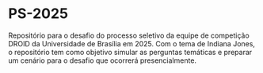 # PS-2025
Repositório para o desafio do processo seletivo da equipe de competição DROID da Universidade de Brasília em 2025. Com o tema de Indiana Jones, o  repositório tem como objetivo simular as perguntas temáticas e preparar um cenário para o desafio que ocorrerá presencialmente.
